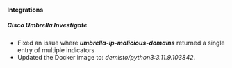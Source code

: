 
#### Integrations

##### Cisco Umbrella Investigate

- Fixed an issue where ***umbrella-ip-malicious-domains*** returned a single entry of multiple indicators
- Updated the Docker image to: *demisto/python3:3.11.9.103842*.
